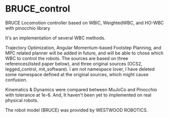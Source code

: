 # BRUCE_control
BRUCE Locomotion controller based on WBIC, WeightedWBC, and HO-WBC with pinocchio library

It's an implementation of several WBC methods. 

Trajectory Optimization, Angular Momentum-based Footstep Planning, and MPC related planner will be added in future, and will be able to chose which WBC to control the robots. The sources are based on three references(listed paper below), and three original sources (OCS2, legged_control, mit_software). I am not namespace lover, I have deleted some namespace defined at the original sources, which might cause confusion. 

Kinematics & Dynamics were compared between MuJoCo and Pinocchio with tolerance at 1e-6. And, It haven't been yet to implemented on real physical robots. 

The robot model (BRUCE) was provided by WESTWOOD ROBOTICS.